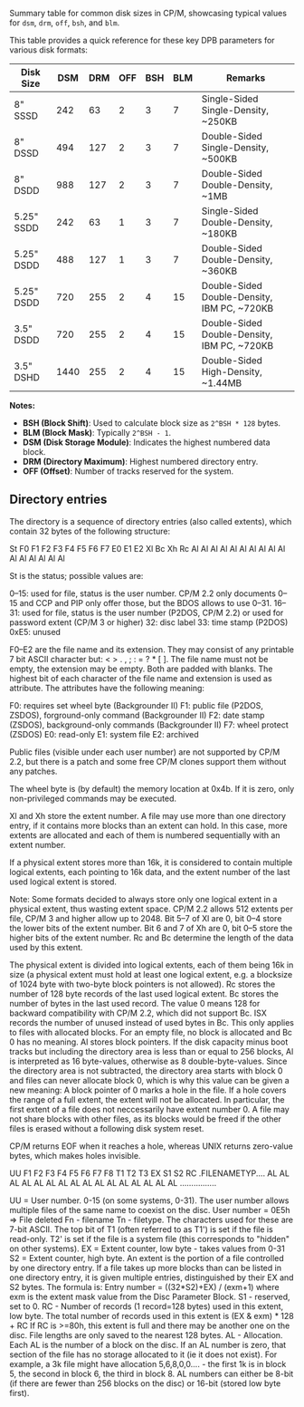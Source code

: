 Summary table for common disk sizes in CP/M, showcasing typical values for `dsm`, `drm`, `off`, `bsh`, and `blm`.

This table provides a quick reference for these key DPB parameters for various disk formats:

| Disk Size  | DSM  | DRM  | OFF | BSH | BLM | Remarks                                        |
|------------|------|------|-----|-----|-----|------------------------------------------------|
| 8" SSSD    | 242  | 63   | 2   | 3   | 7   | Single-Sided Single-Density, ~250KB            |
| 8" DSSD    | 494  | 127  | 2   | 3   | 7   | Double-Sided Single-Density, ~500KB            |
| 8" DSDD    | 988  | 127  | 2   | 3   | 7   | Double-Sided Double-Density, ~1MB              |
| 5.25" SSDD | 242  | 63   | 1   | 3   | 7   | Single-Sided Double-Density, ~180KB            |
| 5.25" DSDD | 488  | 127  | 1   | 3   | 7   | Double-Sided Double-Density, ~360KB            |
| 5.25" DSDD | 720  | 255  | 2   | 4   | 15  | Double-Sided Double-Density, IBM PC, ~720KB    |
| 3.5" DSDD  | 720  | 255  | 2   | 4   | 15  | Double-Sided Double-Density, IBM PC, ~720KB    |
| 3.5" DSHD  | 1440 | 255  | 2   | 4   | 15  | Double-Sided High-Density, ~1.44MB             |

**Notes:**

- **BSH (Block Shift)**: Used to calculate block size as `2^BSH * 128` bytes.
- **BLM (Block Mask)**: Typically `2^BSH - 1`.
- **DSM (Disk Storage Module)**: Indicates the highest numbered data block.
- **DRM (Directory Maximum)**: Highest numbered directory entry.
- **OFF (Offset)**: Number of tracks reserved for the system.


## Directory entries

The directory is a sequence of directory entries (also called extents), which contain
32 bytes of the following structure:

St	F0	F1	F2	F3	F4	F5	F6	F7	E0	E1	E2	Xl	Bc	Xh	Rc
Al	Al	Al	Al	Al	Al	Al	Al	Al	Al	Al	Al	Al	Al	Al	Al

St is the status; possible values are:

  0–15:   used for file, status is the user number.  CP/M 2.2 only documents 0–15 and
          CCP and PIP only offer those, but the BDOS allows to use 0–31.
  16–31:  used for file, status is the user number (P2DOS, CP/M 2.2) or used for password extent (CP/M 3 or higher)
  32:     disc label
  33:     time stamp (P2DOS)
  0xE5: unused

F0–E2 are the file name and its extension.  They may consist of any printable 7 bit ASCII
character but: < > . , ; : = ? * [ ]. The file name must not be empty, the extension
may be empty.  Both are padded with blanks.  The highest bit of each character of the
file name and extension is used as attribute.  The attributes have the following meaning:

  F0: requires set wheel byte (Backgrounder II)
  F1: public file (P2DOS, ZSDOS), forground-only command (Backgrounder II)
  F2: date stamp (ZSDOS), background-only commands (Backgrounder II)
  F7: wheel protect (ZSDOS)
  E0: read-only
  E1: system file
  E2: archived

Public files (visible under each user number) are not supported by CP/M 2.2, but there is
a patch and some free CP/M clones support them without any patches.

The wheel byte is (by default) the memory location at 0x4b.  If it is zero,
only non-privileged commands may be executed.

Xl and Xh store the extent number.  A file may use more than one directory entry,
if it contains more blocks than an extent can hold. In this case, more extents are allocated
and each of them is numbered sequentially with an extent number.

If a physical extent stores more than 16k, it is considered to contain multiple logical extents,
each pointing to 16k data, and the extent number of the last used logical extent is stored.

Note: Some formats decided to always store only one logical extent in a physical extent, thus
wasting extent space.  CP/M 2.2 allows 512 extents per file, CP/M 3 and higher allow up to 2048.
Bit 5–7 of Xl are 0, bit 0–4 store the lower bits of the extent number.
Bit 6 and 7 of Xh are 0, bit 0–5 store the higher bits of the extent number.
Rc and Bc determine the length of the data used by this extent.

The physical extent is divided into logical extents, each of them being 16k in size (a physical
extent must hold at least one logical extent, e.g. a blocksize of 1024 byte with two-byte block
pointers is not allowed). Rc stores the number of 128 byte records of the last used logical
extent. Bc stores the number of bytes in the last used record.  The value 0 means 128 for
backward compatibility with CP/M 2.2, which did not support Bc.
ISX records the number of unused instead of used bytes in Bc. This only applies to files with
allocated blocks.  For an empty file, no block is allocated and Bc 0 has no meaning.
Al stores block pointers.  If the disk capacity minus boot tracks but including the directory
area is less than or equal to 256 blocks, Al is interpreted as 16 byte-values, otherwise as
8 double-byte-values. Since the directory area is not subtracted, the directory area starts with
block 0 and files can never allocate block 0, which is why this value can be given a new meaning:
A block pointer of 0 marks a hole in the file.  If a hole covers the range of a full extent,
the extent will not be allocated.  In particular, the first extent of a file does not neccessarily
have extent number 0.  A file may not share blocks with other files, as its blocks would be freed
if the other files is erased without a following disk system reset.

CP/M returns EOF when it reaches a hole, whereas UNIX returns zero-value bytes, which makes
holes invisible.

UU F1 F2 F3 F4 F5 F6 F7 F8 T1 T2 T3 EX S1 S2 RC   .FILENAMETYP....
AL AL AL AL AL AL AL AL AL AL AL AL AL AL AL AL   ................

UU = User number. 0-15 (on some systems, 0-31). The user number allows multiple
    files of the same name to coexist on the disc.
     User number = 0E5h => File deleted
Fn - filename
Tn - filetype. The characters used for these are 7-bit ASCII.
       The top bit of T1 (often referred to as T1') is set if the file is
     read-only.
       T2' is set if the file is a system file (this corresponds to "hidden" on
     other systems).
EX = Extent counter, low byte - takes values from 0-31
S2 = Extent counter, high byte.
      An extent is the portion of a file controlled by one directory entry.
    If a file takes up more blocks than can be listed in one directory entry,
    it is given multiple entries, distinguished by their EX and S2 bytes. The
    formula is: Entry number = ((32*S2)+EX) / (exm+1) where exm is the
    extent mask value from the Disc Parameter Block.
S1 - reserved, set to 0.
RC - Number of records (1 record=128 bytes) used in this extent, low byte.
    The total number of records used in this extent is
    (EX & exm) * 128 + RC
    If RC is >=80h, this extent is full and there may be another one on the
    disc. File lengths are only saved to the nearest 128 bytes.
AL - Allocation. Each AL is the number of a block on the disc. If an AL
    number is zero, that section of the file has no storage allocated to it
    (ie it does not exist). For example, a 3k file might have allocation
    5,6,8,0,0.... - the first 1k is in block 5, the second in block 6, the
    third in block 8.
     AL numbers can either be 8-bit (if there are fewer than 256 blocks on the
    disc) or 16-bit (stored low byte first).
